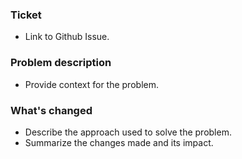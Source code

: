 ### Ticket
- Link to Github Issue.

### Problem description
- Provide context for the problem.

### What's changed
- Describe the approach used to solve the problem.
- Summarize the changes made and its impact.
